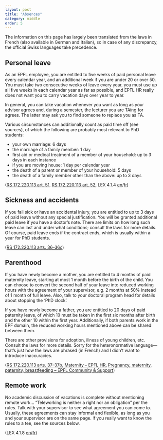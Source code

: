 ```yaml
---
layout: post
title: "Absences"
category: middle
order: 5
---
```


The information on this page has largely been translated from the laws in French
(also available in German and Italian), so in case of any discrepancy, the
official Swiss languages take precedence.

## Personal leave

As an EPFL employee, you are entitled to five weeks of paid personal leave every
calendar year, and an additional week if you are under 20 or over 50. You must
take two consecutive weeks of leave every year, you must use up all five
weeks in each calendar year as far as possible, and EPFL HR really does not want
you to carry vacation days over year to year.

In general, you can take vacation whenever you want as long as your advisor agrees and, during a semester, the lecturer you are TAing for agrees.
The latter may ask you to find someone to replace you as TA.

Various circumstances can additionally count as paid time off (see sources), of
which the following are probably most relevant to PhD students:
* your own marriage: 6 days
* the marriage of a family member: 1 day
* first aid or medical treatment of a member of your household: up to 3 days in each instance
* if you are moving house: 1 day per calendar year
* the death of a parent or member of your household: 5 days
* the death of a family member other than the above: up to 3 days

([RS 172.220.113 art. 51](https://www.fedlex.admin.ch/eli/cc/2001/279/fr#art_51),
[RS 172.220.113 art. 52](https://www.fedlex.admin.ch/eli/cc/2001/279/fr#art_52),
LEX 4.1.4 [en](https://www.epfl.ch/about/overview/wp-content/uploads/2019/09/4.1.4_r_gestion_temps_travail_an.pdf)/[fr](https://www.epfl.ch/about/overview/wp-content/uploads/2019/09/4.1.4_r_gestion_temps_travail_fr.pdf))

## Sickness and accidents

If you fall sick or have an accidental injury, you are entitled to up to 3 days
of paid leave without any special justification. You will be granted additional
paid leave if you have a doctor’s note. There are limits on how long such leave
can last and under what conditions; consult the laws for more details. Of
course, paid leave ends if the contract ends, which is usually within a year for
PhD students.

([RS 172.220.113 arts. 36–36c](https://www.fedlex.admin.ch/eli/cc/2001/279/fr#art_36))

## Parenthood

If you have newly become a mother, you are entitled to 4 months of paid
maternity leave, starting at most 1 month before the birth of the child. You can
choose to convert the second half of your leave into reduced working hours with
the agreement of your supervisor, e.g. 2 months at 50% instead of 1 month of
full leave. Also, talk to your doctoral program head for details about stopping
the ‘PhD clock’.

If you have newly become a father, you are entitled to 20 days of paid paternity
leave, of which 10 must be taken in the first six months after birth and the
other 10 within the first year. Additionally, if both parents work in the EPF
domain, the reduced working hours mentioned above can be shared between them.

There are other provisions for adoption, illness of young children, etc. Consult
the laws for more details. Sorry for the heteronormative language—that’s just
how the laws are phrased (in French) and I didn’t want to introduce inaccuracies.

([RS 172.220.113 arts. 37–37b](https://www.fedlex.admin.ch/eli/cc/2001/279/fr#art_37),
[Maternity – EPFL HR](https://www.epfl.ch/campus/services/human-resources/en/maternity/),
[Pregnancy, maternity, paternity, breastfeeding – EPFL Community & Support](https://www.epfl.ch/campus/community/family-and-work-life/pregnancy-maternity-paternity-breastfeeding/))

## Remote work

No academic discussion of vacations is complete without mentioning remote work…
“Teleworking is neither a right nor an obligation” per the rules. Talk with your
supervisor to see what agreement you can come to. Usually, these agreements can
stay informal and flexible, as long as you and your supervisor are on the same
page. If you really want to know the rules to a tee, see the sources below.

(LEX 4.1.8 [en](https://www.epfl.ch/about/overview/wp-content/uploads/2022/02/LEX-4.1.8_EN.pdf)/[fr](https://www.epfl.ch/about/overview/wp-content/uploads/2022/02/LEX-4.1.8.pdf))
